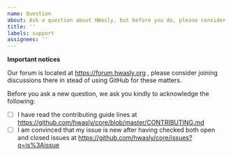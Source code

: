 ```yaml
---
name: Question
about: Ask a question about HWasly, but before you do, please consider using our forum
title: ''
labels: support
assignees: ''
---
```

**Important notices**

Our forum is located at https://forum.hwasly.org , please consider joining discussions there in stead of using GitHub for these matters.

Before you ask a new question, we ask you kindly to acknowledge the following:

- [ ] I have read the contributing guide lines at https://github.com/hwasly/core/blob/master/CONTRIBUTING.md
- [ ] I am convinced that my issue is new after having checked both open and closed issues at https://github.com/hwasly/core/issues?q=is%3Aissue
